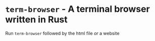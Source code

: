 # `term-browser` - A terminal browser written in Rust

Run `term-browser` followed by the html file *or* a website
